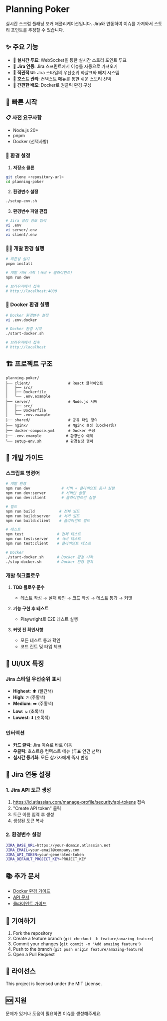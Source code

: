 # Planning Poker

실시간 스크럼 플래닝 포커 애플리케이션입니다. Jira와 연동하여 이슈를 가져와서 스토리 포인트를 추정할 수 있습니다.

## ✨ 주요 기능

- 🎯 **실시간 투표**: WebSocket을 통한 실시간 스토리 포인트 투표
- 🔗 **Jira 연동**: Jira 스프린트에서 이슈를 자동으로 가져오기
- 🎨 **직관적 UI**: Jira 스타일의 우선순위 화살표와 배지 시스템
- 👥 **호스트 관리**: 컨텍스트 메뉴를 통한 쉬운 스토리 선택
- 🚀 **간편한 배포**: Docker로 원클릭 환경 구성

## 🚀 빠른 시작

### 📋 사전 요구사항
- Node.js 20+
- pnpm
- Docker (선택사항)

### 🔧 환경 설정

1. **저장소 클론**
```bash
git clone <repository-url>
cd planning-poker
```

2. **환경변수 설정**
```bash
./setup-env.sh
```

3. **환경변수 파일 편집**
```bash
# Jira 설정 정보 입력
vi .env
vi server/.env  
vi client/.env
```

### 🏃‍♂️ 개발 환경 실행

```bash
# 의존성 설치
pnpm install

# 개발 서버 시작 (서버 + 클라이언트)
npm run dev

# 브라우저에서 접속
# http://localhost:4000
```

### 🐳 Docker 환경 실행

```bash
# Docker 환경변수 설정
vi .env.docker

# Docker 환경 시작  
./start-docker.sh

# 브라우저에서 접속
# http://localhost
```

## 🏗️ 프로젝트 구조

```
planning-poker/
├── client/                 # React 클라이언트
│   ├── src/
│   ├── Dockerfile
│   └── .env.example
├── server/                 # Node.js 서버
│   ├── src/
│   ├── Dockerfile
│   └── .env.example
├── shared/                 # 공유 타입 정의
├── nginx/                  # Nginx 설정 (Docker용)
├── docker-compose.yml      # Docker 구성
├── .env.example           # 환경변수 예제
└── setup-env.sh           # 환경설정 헬퍼
```

## 🔧 개발 가이드

### 스크립트 명령어

```bash
# 개발 환경
npm run dev              # 서버 + 클라이언트 동시 실행
npm run dev:server       # 서버만 실행
npm run dev:client       # 클라이언트만 실행

# 빌드
npm run build           # 전체 빌드
npm run build:server    # 서버 빌드  
npm run build:client    # 클라이언트 빌드

# 테스트
npm test               # 전체 테스트
npm run test:server    # 서버 테스트
npm run test:client    # 클라이언트 테스트

# Docker
./start-docker.sh      # Docker 환경 시작
./stop-docker.sh       # Docker 환경 정지
```

### 개발 워크플로우

1. **TDD 플로우 준수**
   - 테스트 작성 → 실패 확인 → 코드 작성 → 테스트 통과 → 커밋

2. **기능 구현 후 테스트**
   - Playwright로 E2E 테스트 실행

3. **커밋 전 확인사항**
   - 모든 테스트 통과 확인
   - 코드 린트 및 타입 체크

## 🎨 UI/UX 특징

### Jira 스타일 우선순위 표시
- **Highest**: ⬆️ (빨간색)
- **High**: ↗️ (주황색)  
- **Medium**: ➡️ (주황색)
- **Low**: ↘️ (초록색)
- **Lowest**: ⬇️ (초록색)

### 인터랙션
- **카드 클릭**: Jira 이슈로 바로 이동
- **우클릭**: 호스트용 컨텍스트 메뉴 (투표 안건 선택)
- **실시간 동기화**: 모든 참가자에게 즉시 반영

## 🔗 Jira 연동 설정

### 1. Jira API 토큰 생성
1. https://id.atlassian.com/manage-profile/security/api-tokens 접속
2. "Create API token" 클릭
3. 토큰 이름 입력 후 생성
4. 생성된 토큰 복사

### 2. 환경변수 설정
```bash
JIRA_BASE_URL=https://your-domain.atlassian.net
JIRA_EMAIL=your-email@company.com  
JIRA_API_TOKEN=your-generated-token
JIRA_DEFAULT_PROJECT_KEY=PROJECT_KEY
```

## 📚 추가 문서

- [Docker 환경 가이드](README.docker.md)
- [API 문서](server/README.md)
- [클라이언트 가이드](client/README.md)

## 🤝 기여하기

1. Fork the repository
2. Create a feature branch (`git checkout -b feature/amazing-feature`)
3. Commit your changes (`git commit -m 'Add amazing feature'`)
4. Push to the branch (`git push origin feature/amazing-feature`)
5. Open a Pull Request

## 📄 라이선스

This project is licensed under the MIT License.

## 🆘 지원

문제가 있거나 도움이 필요하면 이슈를 생성해주세요.